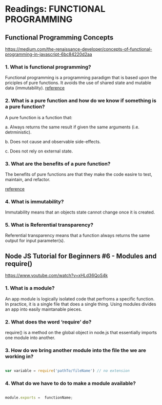 # Readings: FUNCTIONAL PROGRAMMING

## Functional Programming Concepts

https://medium.com/the-renaissance-developer/concepts-of-functional-programming-in-javascript-6bc84220d2aa

### 1. What is functional programming?

Functional programming is a programming paradigm that is based upon the priciples of pure functions. It avoids the use of shared state and mutable data (immutability).
[reference](https://medium.com/javascript-scene/master-the-javascript-interview-what-is-functional-programming-7f218c68b3a0)

### 2. What is a pure function and how do we know if something is a pure function?

A pure function is a function that:

a. Always returns the same result if given the same arguments (i.e. detrministic).

b. Does not cause and observable side-effects.

c. Does not rely on external state.

### 3. What are the benefits of a pure function?

The benefits of pure functions are that they make the code easire to test, maintain, and refactor.

[reference](https://medium.com/@jamesjefferyuk/javascript-what-are-pure-functions-4d4d5392d49c)

### 4. What is immutability?

Immutability means that an objects state cannot change once it is created.

### 5. What is Referential transparency?

Referential transparency means that a function always returns the same output for input parameter(s).

## Node JS Tutorial for Beginners #6 - Modules and require()

https://www.youtube.com/watch?v=xHLd36QoS4k

### 1. What is a module?

An app module is logically isolated code that perfroms a specific function. In practice, it is a single file that does a single thing. Using modules divides an app into easily maintanable pieces.

### 2. What does the word ‘require’ do?

require() is a method on the global object in node.js that essentially imports one module into another.

### 3. How do we bring another module into the file the we are working in?

```Javascript

var variable = require('pathTo/fileName') // no extension

```

### 4. What do we have to do to make a module available?

```Javascript

module.exports =  functionName;

```
